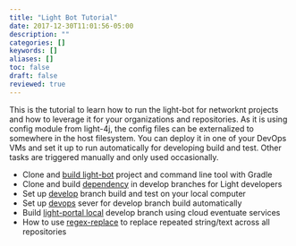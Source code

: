 ```yaml
---
title: "Light Bot Tutorial"
date: 2017-12-30T11:01:56-05:00
description: ""
categories: []
keywords: []
aliases: []
toc: false
draft: false
reviewed: true
---
```


This is the tutorial to learn how to run the light-bot for networknt projects and how to leverage it for your organizations and repositories. As it is using config module from light-4j, the config files can be externalized to somewhere in the host filesystem. You can deploy it in one of your DevOps VMs and set it up to run automatically for developing build and test. Other tasks are triggered manually and only used occasionally.

* Clone and [build light-bot](/tutorial/bot/build-light-bot/) project and command line tool with Gradle
* Clone and build [dependency](/tutorial/bot/dependency/) in develop branches for Light developers
* Set up [develop](/tutorial/bot/local-develop/) branch build and test on your local computer
* Set up [devops](/tutorial/bot/devops-develop/) sever for develop branch build automatically
* Build [light-portal local](/tutorial/bot/light-portal-local/) develop branch using cloud eventuate services
* How to use [regex-replace](/tutorial/bot/regex-replace/) to replace repeated string/text across all repositories

